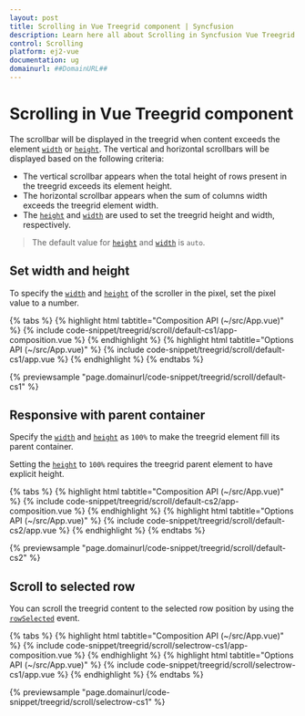 ```yaml
---
layout: post
title: Scrolling in Vue Treegrid component | Syncfusion
description: Learn here all about Scrolling in Syncfusion Vue Treegrid component of Syncfusion Essential JS 2 and more.
control: Scrolling 
platform: ej2-vue
documentation: ug
domainurl: ##DomainURL##
---
```


# Scrolling in Vue Treegrid component

The scrollbar will be displayed in the treegrid when content exceeds the element [`width`](https://ej2.syncfusion.com/vue/documentation/api/treegrid/#width) or [`height`](https://ej2.syncfusion.com/vue/documentation/api/treegrid/#height). The vertical and horizontal scrollbars will be displayed based on the following criteria:

* The vertical scrollbar appears when the total height of rows present in the treegrid exceeds its element height.
* The horizontal scrollbar appears when the sum of columns width exceeds the treegrid element width.
* The [`height`](https://ej2.syncfusion.com/vue/documentation/api/treegrid/#height) and [`width`](https://ej2.syncfusion.com/vue/documentation/api/treegrid/#width) are used to set the treegrid height and width, respectively.

> The default value for [`height`](https://ej2.syncfusion.com/vue/documentation/api/treegrid/#height) and [`width`](https://ej2.syncfusion.com/vue/documentation/api/treegrid/#width) is `auto`.

## Set width and height

To specify the [`width`](https://ej2.syncfusion.com/vue/documentation/api/treegrid/#width) and [`height`](https://ej2.syncfusion.com/vue/documentation/api/treegrid/#height) of the scroller in the pixel, set the pixel value to a number.

{% tabs %}
{% highlight html tabtitle="Composition API (~/src/App.vue)" %}
{% include code-snippet/treegrid/scroll/default-cs1/app-composition.vue %}
{% endhighlight %}
{% highlight html tabtitle="Options API (~/src/App.vue)" %}
{% include code-snippet/treegrid/scroll/default-cs1/app.vue %}
{% endhighlight %}
{% endtabs %}
        
{% previewsample "page.domainurl/code-snippet/treegrid/scroll/default-cs1" %}

## Responsive with parent container

Specify the [`width`](https://ej2.syncfusion.com/vue/documentation/api/treegrid/#width) and [`height`](https://ej2.syncfusion.com/vue/documentation/api/treegrid/#height) as `100%` to make the treegrid element fill its parent container.

Setting the [`height`](https://ej2.syncfusion.com/vue/documentation/api/treegrid/#height) to `100%` requires the treegrid parent element to have explicit height.

{% tabs %}
{% highlight html tabtitle="Composition API (~/src/App.vue)" %}
{% include code-snippet/treegrid/scroll/default-cs2/app-composition.vue %}
{% endhighlight %}
{% highlight html tabtitle="Options API (~/src/App.vue)" %}
{% include code-snippet/treegrid/scroll/default-cs2/app.vue %}
{% endhighlight %}
{% endtabs %}
        
{% previewsample "page.domainurl/code-snippet/treegrid/scroll/default-cs2" %}

## Scroll to selected row

You can scroll the treegrid content to the selected row position by using the [`rowSelected`](https://ej2.syncfusion.com/vue/documentation/api/treegrid/#rowselected) event.

{% tabs %}
{% highlight html tabtitle="Composition API (~/src/App.vue)" %}
{% include code-snippet/treegrid/scroll/selectrow-cs1/app-composition.vue %}
{% endhighlight %}
{% highlight html tabtitle="Options API (~/src/App.vue)" %}
{% include code-snippet/treegrid/scroll/selectrow-cs1/app.vue %}
{% endhighlight %}
{% endtabs %}
        
{% previewsample "page.domainurl/code-snippet/treegrid/scroll/selectrow-cs1" %}